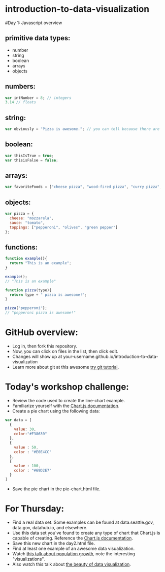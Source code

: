 introduction-to-data-visualization
==================================

#Day 1: Javascript overview

## primitive data types:
- number
- string
- boolean
- arrays
- objects

## numbers:
```javascript
var intNumber = 8; // integers
3.14 // floats
```

## string:
```javascript
var obviously = "Pizza is awesome."; // you can tell because there are quotes around the string
```

## boolean:
```javascript
var thisIsTrue = true;
var thisisFalse = false;
```

## arrays:
```javascript
var favoriteFoods = ["cheese pizza", "wood-fired pizza", "curry pizza", "smoked salmon pizza", "pepperoni pizza"];
```
## objects:
```javascript
var pizza = {
  cheese: "mozzarela",
  sauce: "tomato",
  toppings: ["pepperoni", "olives", "green pepper"]
};
```

## functions:
```javascript
function example(){
  return "This is an example";
}

example();
// "This is an example"
```

```javascript
function pizza(type){
  return type + " pizza is awesome!";
}

pizza("pepperoni");
// "pepperoni pizza is awesome!"
```


# GitHub overview:
- Log in, then fork this repository.
- Now, you can click on files in the list, then click edit.
- Changes will show up at your-username.github.io/introduction-to-data-visualization
- Learn more about git at this awesome [try git tutorial](http://try.github.io).

# Today's workshop challenge:
- Review the code used to create the line-chart example.
- Familiarize yourself with the [Chart.js documentation](http://www.chartjs.org/docs/).
- Create a pie chart using the following data:
```javascript
var data = [
  {
    value: 30,
    color:"#F38630"
  },
  {
    value : 50,
    color : "#E0E4CC"
  },
  {
    value : 100,
    color : "#69D2E7"
  }     
]
```
- Save the pie chart in the pie-chart.html file.

# For Thursday:
- Find a real data set. Some examples can be found at data.seattle.gov, data.gov, datahub.io, and elsewhere.
- Use this data set you've found to create any type of chart that Chart.js is capable of creating. Reference the [Chart.js documentation](http://www.chartjs.org/docs/).
- Save this new chart in the day2.html file.
- Find at least one example of an awesome data visualization.
- Watch [this talk about population growth](http://www.ted.com/talks/hans_rosling_on_global_population_growth.html), note the interesting "visualizations".
- Also watch this talk about [the beauty of data visualization](http://www.ted.com/talks/david_mccandless_the_beauty_of_data_visualization.html).